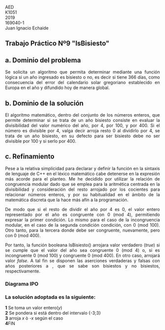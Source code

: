 
AED <br>
K1051 <br>
2019 <br>
169040-1 <br>
Juan Ignacio Echaide	

## Trabajo Práctico Nº9 "IsBisiesto"

## <strong>a</strong>. Dominio del problema

<P ALIGN="justify">Se solicita un algoritmo que permita determinar mediante una función lógica si un año ingresado es bisiesto o no, es decir si tiene 366 días, como consecuencia del error del calendario solar gregoriano establecido en Europa en el año y difundido hoy de manera global.


## <strong>b</strong>. Dominio de la solución

<P ALIGN="justify">El algoritmo matemático, dentro del conjunto de los números enteros, que permite determinar si se trata de un año bisiesto consiste en evaluar la divisibilidad del valor numérico del año, por 4, por 100, y por 400. Si el número es divisible por 4, valga decir arroja resto 0 al dividirlo por 4, se trata de un año bisiesto, en su defecto para ser bisiesto debe no ser divisible por 100 y si serlo por 400.

## <strong>c</strong>. Refinamiento

<P ALIGN="justify">Pese a la relativa simplicidad para declarar y definir la función en la sintaxis de lenguaje de C++ en el léxico matemático cabe detenerse en la expresión más acorde para el planteo. Me he decidido por utilizar la relación de congruencia modular dado que se emplea para la aritmética centrada en la divisibilidad y consideración del resto arrojado por los cocientes para relacionar números enteros, y por su habitualidad en el ámbito de la matemática discreta que la hace más afín a la programación.

<P ALIGN="justify">De modo que si el resto de dividir el año por 4 es 0, el valor entero representado por el año es congruente con 0 (mod 4), permitiendo expresar la primer condición. Lo mismo para el caso de la incongruencia modular, en el caso de la segunda condición condición, con 0 (mod 100). Otro tanto, para la tercera donde debe ser congruente, nuevamente, pero con 0 (mod 400).    

<P ALIGN="justify">Por tanto, la función booleana IsBisiesto() arrojara valor verdadero (<i>true</i>) si se cumple que el valor del año sea congruente 0 (mod 4) o, si es incongruente 0 (mod 100) y congruente 0 (mod 400). En otro caso, arrojará valor <i>false</i>. A tal fin se disponen las aserciones verdaderas y falsas con años posteriores a   , que se sabe son bisiestos y no bisiestos, respectivamente.

### Diagrama IPO



### La solución adoptada es la siguiente:

<strong>1</strong>  Se toma un valor entero(<i>y</i>) </br>
<strong>2</strong>  Se pondera si está dentro del intervalo {-3;3} </br>
<strong>3</strong> arroja <i>x</i> ò <i>-x</i> según el caso</br>
<strong>4</strong>FIN


